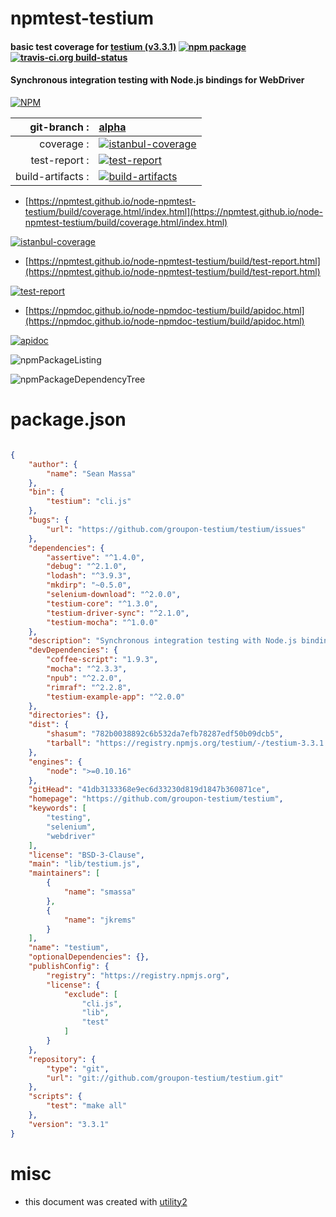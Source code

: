 # npmtest-testium

#### basic test coverage for  [testium (v3.3.1)](https://github.com/groupon-testium/testium)  [![npm package](https://img.shields.io/npm/v/npmtest-testium.svg?style=flat-square)](https://www.npmjs.org/package/npmtest-testium) [![travis-ci.org build-status](https://api.travis-ci.org/npmtest/node-npmtest-testium.svg)](https://travis-ci.org/npmtest/node-npmtest-testium)

#### Synchronous integration testing with Node.js bindings for WebDriver

[![NPM](https://nodei.co/npm/testium.png?downloads=true&downloadRank=true&stars=true)](https://www.npmjs.com/package/testium)

| git-branch : | [alpha](https://github.com/npmtest/node-npmtest-testium/tree/alpha)|
|--:|:--|
| coverage : | [![istanbul-coverage](https://npmtest.github.io/node-npmtest-testium/build/coverage.badge.svg)](https://npmtest.github.io/node-npmtest-testium/build/coverage.html/index.html)|
| test-report : | [![test-report](https://npmtest.github.io/node-npmtest-testium/build/test-report.badge.svg)](https://npmtest.github.io/node-npmtest-testium/build/test-report.html)|
| build-artifacts : | [![build-artifacts](https://npmtest.github.io/node-npmtest-testium/glyphicons_144_folder_open.png)](https://github.com/npmtest/node-npmtest-testium/tree/gh-pages/build)|

- [https://npmtest.github.io/node-npmtest-testium/build/coverage.html/index.html](https://npmtest.github.io/node-npmtest-testium/build/coverage.html/index.html)

[![istanbul-coverage](https://npmtest.github.io/node-npmtest-testium/build/screenCapture.buildCi.browser.%252Ftmp%252Fbuild%252Fcoverage.lib.html.png)](https://npmtest.github.io/node-npmtest-testium/build/coverage.html/index.html)

- [https://npmtest.github.io/node-npmtest-testium/build/test-report.html](https://npmtest.github.io/node-npmtest-testium/build/test-report.html)

[![test-report](https://npmtest.github.io/node-npmtest-testium/build/screenCapture.buildCi.browser.%252Ftmp%252Fbuild%252Ftest-report.html.png)](https://npmtest.github.io/node-npmtest-testium/build/test-report.html)

- [https://npmdoc.github.io/node-npmdoc-testium/build/apidoc.html](https://npmdoc.github.io/node-npmdoc-testium/build/apidoc.html)

[![apidoc](https://npmdoc.github.io/node-npmdoc-testium/build/screenCapture.buildCi.browser.%252Ftmp%252Fbuild%252Fapidoc.html.png)](https://npmdoc.github.io/node-npmdoc-testium/build/apidoc.html)

![npmPackageListing](https://npmtest.github.io/node-npmtest-testium/build/screenCapture.npmPackageListing.svg)

![npmPackageDependencyTree](https://npmtest.github.io/node-npmtest-testium/build/screenCapture.npmPackageDependencyTree.svg)



# package.json

```json

{
    "author": {
        "name": "Sean Massa"
    },
    "bin": {
        "testium": "cli.js"
    },
    "bugs": {
        "url": "https://github.com/groupon-testium/testium/issues"
    },
    "dependencies": {
        "assertive": "^1.4.0",
        "debug": "^2.1.0",
        "lodash": "^3.9.3",
        "mkdirp": "~0.5.0",
        "selenium-download": "^2.0.0",
        "testium-core": "^1.3.0",
        "testium-driver-sync": "^2.1.0",
        "testium-mocha": "^1.0.0"
    },
    "description": "Synchronous integration testing with Node.js bindings for WebDriver",
    "devDependencies": {
        "coffee-script": "1.9.3",
        "mocha": "^2.3.3",
        "npub": "^2.2.0",
        "rimraf": "^2.2.8",
        "testium-example-app": "^2.0.0"
    },
    "directories": {},
    "dist": {
        "shasum": "782b0038892c6b532da7efb78287edf50b09dcb5",
        "tarball": "https://registry.npmjs.org/testium/-/testium-3.3.1.tgz"
    },
    "engines": {
        "node": ">=0.10.16"
    },
    "gitHead": "41db3133368e9ec6d33230d819d1847b360871ce",
    "homepage": "https://github.com/groupon-testium/testium",
    "keywords": [
        "testing",
        "selenium",
        "webdriver"
    ],
    "license": "BSD-3-Clause",
    "main": "lib/testium.js",
    "maintainers": [
        {
            "name": "smassa"
        },
        {
            "name": "jkrems"
        }
    ],
    "name": "testium",
    "optionalDependencies": {},
    "publishConfig": {
        "registry": "https://registry.npmjs.org",
        "license": {
            "exclude": [
                "cli.js",
                "lib",
                "test"
            ]
        }
    },
    "repository": {
        "type": "git",
        "url": "git://github.com/groupon-testium/testium.git"
    },
    "scripts": {
        "test": "make all"
    },
    "version": "3.3.1"
}
```



# misc
- this document was created with [utility2](https://github.com/kaizhu256/node-utility2)
